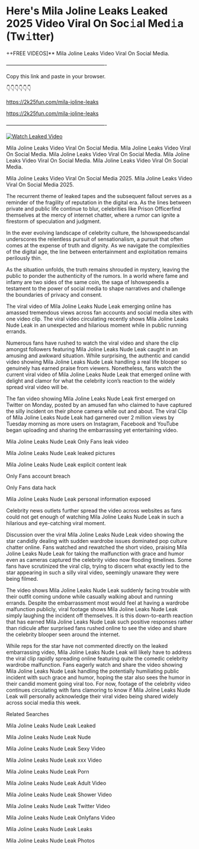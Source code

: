 # Here's Mila Joline Leaks Leaked 2025 Video Viral On Soc𝚒al Med𝚒a (Tw𝚒tter)

++FREE VIDEOS]** Mila Joline Leaks Video Viral On Social Media.

———————————————————-

Copy this link and paste in your browser.

👇👇👇👇👇👇

https://2k25fun.com/mila-joline-leaks

https://2k25fun.com/mila-joline-leaks

———————————————————-

[![Watch Leaked Video](https://miro.medium.com/v2/resize:fit:828/format:webp/1*cilzJN44JGOrTw9NJCrNHA.gif "Watch Leaked Video")](https://2k25fun.com/mila-joline-leaks)

Mila Joline Leaks Video Viral On Social Media. Mila Joline Leaks Video Viral On Social Media. Mila Joline Leaks Video Viral On Social Media. Mila Joline Leaks Video Viral On Social Media. Mila Joline Leaks Video Viral On Social Media.

Mila Joline Leaks Video Viral On Social Media 2025. Mila Joline Leaks Video Viral On Social Media 2025.

The recurrent theme of leaked tapes and the subsequent fallout serves as a reminder of the fragility of reputation in the digital era. As the lines between private and public life continue to blur, celebrities like Prison Officerfind themselves at the mercy of internet chatter, where a rumor can ignite a firestorm of speculation and judgment.

In the ever evolving landscape of celebrity culture, the Ishowspeedscandal underscores the relentless pursuit of sensationalism, a pursuit that often comes at the expense of truth and dignity. As we navigate the complexities of the digital age, the line between entertainment and exploitation remains perilously thin.

As the situation unfolds, the truth remains shrouded in mystery, leaving the public to ponder the authenticity of the rumors. In a world where fame and infamy are two sides of the same coin, the saga of Ishowspeedis a testament to the power of social media to shape narratives and challenge the boundaries of privacy and consent.

The viral video of Mila Joline Leaks Nude Leak emerging online has amassed tremendous views across fan accounts and social media sites with one video clip. The viral video circulating recently shows Mila Joline Leaks Nude Leak in an unexpected and hilarious moment while in public running errands.

Numerous fans have rushed to watch the viral video and share the clip amongst followers featuring Mila Joline Leaks Nude Leak caught in an amusing and awkward situation. While surprising, the authentic and candid video showing Mila Joline Leaks Nude Leak handling a real life blooper so genuinely has earned praise from viewers. Nonetheless, fans watch the current viral video of Mila Joline Leaks Nude Leak that emerged online with delight and clamor for what the celebrity icon’s reaction to the widely spread viral video will be.

The fan video showing Mila Joline Leaks Nude Leak first emerged on Twitter on Monday, posted by an amused fan who claimed to have captured the silly incident on their phone camera while out and about. The viral Clip of Mila Joline Leaks Nude Leak had garnered over 2 million views by Tuesday morning as more users on Instagram, Facebook and YouTube began uploading and sharing the embarrassing yet entertaining video.

Mila Joline Leaks Nude Leak Only Fans leak video

Mila Joline Leaks Nude Leak leaked pictures

Mila Joline Leaks Nude Leak explicit content leak

Only Fans account breach

Only Fans data hack

Mila Joline Leaks Nude Leak personal information exposed

Celebrity news outlets further spread the video across websites as fans could not get enough of watching Mila Joline Leaks Nude Leak in such a hilarious and eye-catching viral moment.

Discussion over the viral Mila Joline Leaks Nude Leak video showing the star candidly dealing with sudden wardrobe issues dominated pop culture chatter online. Fans watched and rewatched the short video, praising Mila Joline Leaks Nude Leak for taking the malfunction with grace and humor even as cameras captured the celebrity video now flooding timelines. Some fans have scrutinized the viral clip, trying to discern what exactly led to the star appearing in such a silly viral video, seemingly unaware they were being filmed.

The video shows Mila Joline Leaks Nude Leak suddenly facing trouble with their outfit coming undone while casually walking about and running errands. Despite the embarrassment most would feel at having a wardrobe malfunction publicly, viral footage shows Mila Joline Leaks Nude Leak simply laughing the incident off themselves. It is this down-to-earth reaction that has earned Mila Joline Leaks Nude Leak such positive responses rather than ridicule after surprised fans rushed online to see the video and share the celebrity blooper seen around the internet.

While reps for the star have not commented directly on the leaked embarrassing video, Mila Joline Leaks Nude Leak will likely have to address the viral clip rapidly spreading online featuring quite the comedic celebrity wardrobe malfunction. Fans eagerly watch and share the video showing Mila Joline Leaks Nude Leak handling the potentially humiliating public incident with such grace and humor, hoping the star also sees the humor in their candid moment going viral too. For now, footage of the celebrity video continues circulating with fans clamoring to know if Mila Joline Leaks Nude Leak will personally acknowledge their viral video being shared widely across social media this week.

Related Searches

Mila Joline Leaks Nude Leak Leaked

Mila Joline Leaks Nude Leak Nude

Mila Joline Leaks Nude Leak Sexy Video

Mila Joline Leaks Nude Leak xxx Video

Mila Joline Leaks Nude Leak Porn

Mila Joline Leaks Nude Leak Adult Video

Mila Joline Leaks Nude Leak Shower Video

Mila Joline Leaks Nude Leak Twitter Video

Mila Joline Leaks Nude Leak Onlyfans Video

Mila Joline Leaks Nude Leak Leaks

Mila Joline Leaks Nude Leak Photos